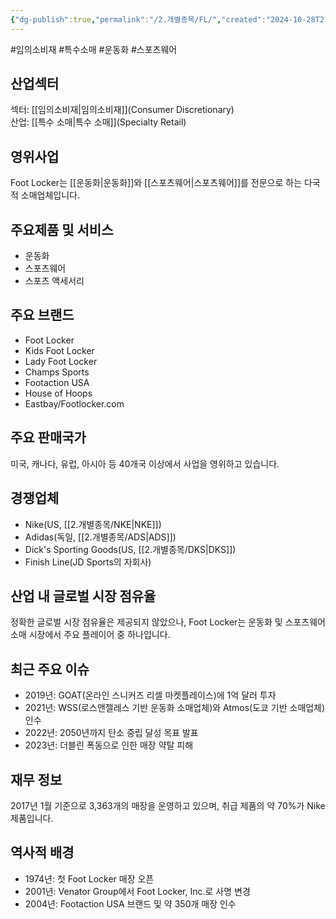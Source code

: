 ```yaml
---
{"dg-publish":true,"permalink":"/2.개별종목/FL/","created":"2024-10-28T21:37:41.128+09:00","updated":"2025-07-29T21:37:04.659+09:00"}
---
```


#임의소비재 #특수소매 #운동화 #스포츠웨어 

## 산업섹터

섹터: [[임의소비재\|임의소비재]](Consumer Discretionary)  
산업: [[특수 소매\|특수 소매]](Specialty Retail)

## 영위사업

Foot Locker는 [[운동화\|운동화]]와 [[스포츠웨어\|스포츠웨어]]를 전문으로 하는 다국적 소매업체입니다.

## 주요제품 및 서비스

- 운동화
- 스포츠웨어
- 스포츠 액세서리

## 주요 브랜드

- Foot Locker
- Kids Foot Locker
- Lady Foot Locker
- Champs Sports
- Footaction USA
- House of Hoops
- Eastbay/Footlocker.com

## 주요 판매국가

미국, 캐나다, 유럽, 아시아 등 40개국 이상에서 사업을 영위하고 있습니다.

## 경쟁업체

- Nike(US, [[2.개별종목/NKE\|NKE]])
- Adidas(독일, [[2.개별종목/ADS\|ADS]])
- Dick's Sporting Goods(US, [[2.개별종목/DKS\|DKS]])
- Finish Line(JD Sports의 자회사)

## 산업 내 글로벌 시장 점유율

정확한 글로벌 시장 점유율은 제공되지 않았으나, Foot Locker는 운동화 및 스포츠웨어 소매 시장에서 주요 플레이어 중 하나입니다.

## 최근 주요 이슈

- 2019년: GOAT(온라인 스니커즈 리셀 마켓플레이스)에 1억 달러 투자
- 2021년: WSS(로스앤젤레스 기반 운동화 소매업체)와 Atmos(도쿄 기반 소매업체) 인수
- 2022년: 2050년까지 탄소 중립 달성 목표 발표
- 2023년: 더블린 폭동으로 인한 매장 약탈 피해

## 재무 정보

2017년 1월 기준으로 3,363개의 매장을 운영하고 있으며, 취급 제품의 약 70%가 Nike 제품입니다.

## 역사적 배경

- 1974년: 첫 Foot Locker 매장 오픈
- 2001년: Venator Group에서 Foot Locker, Inc.로 사명 변경
- 2004년: Footaction USA 브랜드 및 약 350개 매장 인수